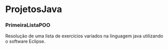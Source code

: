 # ProjetosJava

### PrimeiraListaPOO
Resolução de uma lista de exercícios variados na linguagem java utilizando o software Eclipse.
